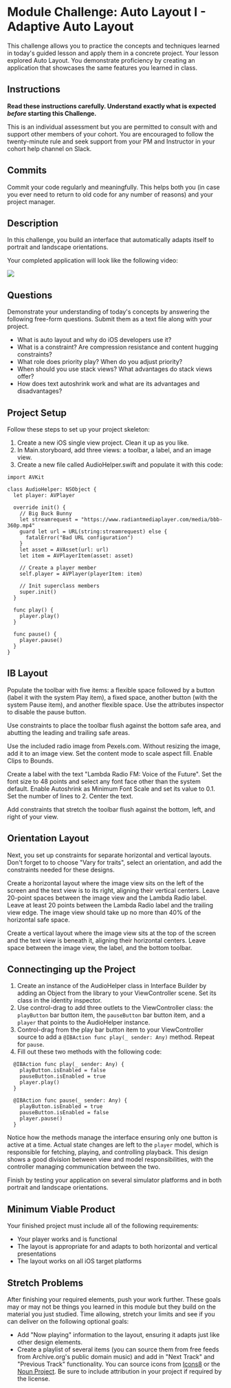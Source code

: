 # Module Challenge: Auto Layout I - Adaptive Auto Layout

This challenge allows you to practice the concepts and techniques learned in today's guided lesson and apply them in a concrete project. Your lesson explored Auto Layout. You demonstrate proficiency by creating an application that showcases the same features you learned in class.

## Instructions

**Read these instructions carefully. Understand exactly what is expected _before_ starting this Challenge.**

This is an individual assessment but you are permitted to consult with and support other members of your cohort. You are encouraged to follow the twenty-minute rule and seek support from your PM and Instructor in your cohort help channel on Slack. 

## Commits

Commit your code regularly and meaningfully. This helps both you (in case you ever need to return to old code for any number of reasons) and your project manager.

## Description

In this challenge, you build an interface that automatically adapts itself to portrait and landscape orientations.

Your completed application will look like the following video:

[![](https://img.youtube.com/vi/FBtgEpkw1BI/0.jpg)](https://youtu.be/FBtgEpkw1BI)

## Questions

Demonstrate your understanding of today's concepts by answering the following free-form questions. Submit them as a text file along with your project.

* What is auto layout and why do iOS developers use it?
* What is a constraint? Are compression resistance and content hugging constraints?
* What role does priority play? When do you adjust priority?
* When should you use stack views? What advantages do stack views offer?
* How does text autoshrink work and what are its advantages and disadvantages?

## Project Setup

Follow these steps to set up your project skeleton:

1. Create a new iOS single view project. Clean it up as you like.
1. In Main.storyboard, add three views: a toolbar, a label, and an image view.
1. Create a new file called AudioHelper.swift and populate it with this code:

```
import AVKit

class AudioHelper: NSObject {
  let player: AVPlayer
  
  override init() {
    // Big Buck Bunny
    let streamrequest = "https://www.radiantmediaplayer.com/media/bbb-360p.mp4"
    guard let url = URL(string:streamrequest) else {
      fatalError("Bad URL configuration")
    }
    let asset = AVAsset(url: url)
    let item = AVPlayerItem(asset: asset)
    
    // Create a player member
    self.player = AVPlayer(playerItem: item)
    
    // Init superclass members
    super.init()
  }
  
  func play() {
    player.play()
  }
  
  func pause() {
    player.pause()
  }  
}
```

## IB Layout

Populate the toolbar with five items: a flexible space followed by a button (label it with the system Play item), a fixed space, another button (with the system Pause item), and another flexible space. Use the attributes inspector to disable the pause button.

Use constraints to place the toolbar flush against the bottom safe area, and abutting the leading and trailing safe areas.

Use the included radio image from Pexels.com. Without resizing the image, add it to an image view. Set the content mode to scale aspect fill. Enable Clips to Bounds.

Create a label with the text "Lambda Radio FM: Voice of the Future". Set the font size to 48 points and select any font face other than the system default. Enable Autoshrink as Minimum Font Scale and set its value to 0.1. Set the number of lines to 2. Center the text.

Add constraints that stretch the toolbar flush against the bottom, left, and right of your view.

## Orientation Layout

Next, you set up constraints for separate horizontal and vertical layouts. Don't forget to to choose "Vary for traits", select an orientation, and add the constraints needed for these designs.

Create a horizontal layout where the image view sits on the left of the screen and the text view is to its right, aligning their vertical centers. Leave 20-point spaces between the image view and the Lambda Radio label. Leave at least 20 points between the Lambda Radio label and the trailing view edge. The image view should take up no more than 40% of the horizontal safe space.

Create a vertical layout where the image view sits at the top of the screen and the text view is beneath it, aligning their horizontal centers. Leave space between the image view, the label, and the bottom toolbar.


## Connectinging up the Project

1. Create an instance of the AudioHelper class in Interface Builder by adding an Object from the library to your ViewController scene. Set its class in the identity inspector.
2. Use control-drag to add three outlets to the ViewController class: the `playButton` bar button item, the `pauseButton` bar button item, and a `player` that points to the AudioHelper instance.
3. Control-drag from the play bar button item to your ViewController source to add a `@IBAction func play(_ sender: Any)` method. Repeat for `pause`.
4. Fill out these two methods with the following code:

```
  @IBAction func play(_ sender: Any) {
    playButton.isEnabled = false
    pauseButton.isEnabled = true
    player.play()
  }
  
  @IBAction func pause(_ sender: Any) {
    playButton.isEnabled = true
    pauseButton.isEnabled = false
    player.pause()
  }
```

Notice how the methods manage the interface ensuring only one button is active at a time. Actual state changes are left to the `player` model, which is responsible for fetching, playing, and controlling playback. This design shows a good division between view and model responsibilities, with the controller managing communication between the two.

Finish by testing your application on several simulator platforms and in both portrait and landscape orientations.


## Minimum Viable Product

Your finished project must include all of the following requirements:

* Your player works and is functional
* The layout is appropriate for and adapts to both horizontal and vertical presentations
* The layout works on all iOS target platforms
 
## Stretch Problems

After finishing your required elements, push your work further. These goals may or may not be things you learned in this module but they build on the material you just studied. Time allowing, stretch your limits and see if you can deliver on the following optional goals:

* Add "Now playing" information to the layout, ensuring it adapts just like other design elements.
* Create a playlist of several items (you can source them from free feeds from Archive.org's public domain music) and add in "Next Track" and "Previous Track" functionality. You can source icons from [Icons8](https://icons8.com/ios) or the [Noun Project](https://thenounproject.com). Be sure to include attribution in your project if required by the license.